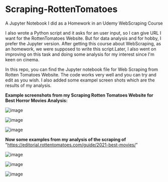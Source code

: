 # Scraping-RottenTomatoes
A Jupyter Notebook I did as a Homework in an Udemy WebScraping Course

I also wrote a Python script and it asks for an user input, so I can give URL I want for the RottenTomatoes Website. But for data analysis and for hobby, I prefer the Jupyter version. After getting this course about WebScraping, as an homework, we were supposed to write this script.Later, I also went on improving on this task and doing some analysis for my interest since I'm keen on cinema.

In this repo, you can find the Jupyter notebook file for Web Scraping from Rotten Tomatoes Website. The code works very well and you can try and edit as you wish. I also added some exampel screen shots which are the results of my analysis.

**Example screenshots from my Scraping Rotten Tomatoes Website for Best Horror Movies Analysis:**

![image](https://user-images.githubusercontent.com/59505246/139107734-f32fa5f3-c346-4f55-afa6-2c2b55dfccd1.png)

![image](https://user-images.githubusercontent.com/59505246/139108958-4bf4897e-d011-40c3-9d0e-3c0acbd76265.png)

![image](https://user-images.githubusercontent.com/59505246/139109259-5fd47bc8-6b29-4b70-ac6c-cd78cd41be82.png)


**Now some examples from my analysis of the scraping of** "https://editorial.rottentomatoes.com/guide/2021-best-movies/"

![image](https://user-images.githubusercontent.com/59505246/139113526-3b7b5a73-9e7a-4ef1-9468-537cdb9c33db.png)

![image](https://user-images.githubusercontent.com/59505246/139117328-b96a2ab2-9e04-459a-95fe-5712abb38717.png)

![image](https://user-images.githubusercontent.com/59505246/139121636-ff9572ad-45cb-4c4b-a656-318014014d06.png)
